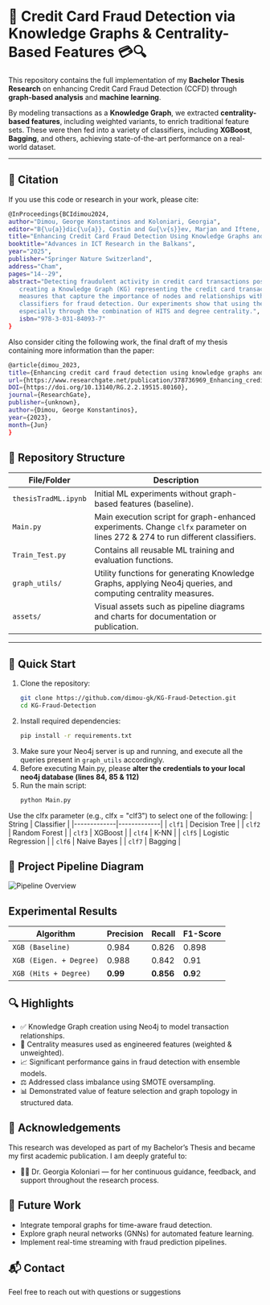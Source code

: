 # 🧠 Credit Card Fraud Detection via Knowledge Graphs & Centrality-Based Features 💳🔍

This repository contains the full implementation of my **Bachelor Thesis Research** on enhancing Credit Card Fraud Detection (CCFD) through **graph-based analysis** and **machine learning**.

By modeling transactions as a **Knowledge Graph**, we extracted **centrality-based features**, including weighted variants, to enrich traditional feature sets. These were then fed into a variety of classifiers, including **XGBoost**, **Bagging**, and others, achieving state-of-the-art performance on a real-world dataset.

---

## 📘 Citation
If you use this code or research in your work, please cite:
   ```bash
   @InProceedings{BCIdimou2024,
   author="Dimou, George Konstantinos and Koloniari, Georgia",
   editor="B{\u{a}}dic{\u{a}}, Costin and Gu{\v{s}}ev, Marjan and Iftene, Adrian and Ivanovi{\'{c}}, Mirjana and Manolopoulos, Yannis and Xinogalos, Stelios",
   title="Enhancing Credit Card Fraud Detection Using Knowledge Graphs and Centralities",
   booktitle="Advances in ICT Research in the Balkans",
   year="2025",
   publisher="Springer Nature Switzerland",
   address="Cham",
   pages="14--29",
   abstract="Detecting fraudulent activity in credit card transactions poses a serious challenge for financial institutions, which requires robust techniques that can accurately pinpoint fraudulent occurrences           while minimizing false positives. In this study, we introduce an innovative strategy to enhance Credit Card Fraud Detection (CCFD) by utilizing Knowledge Graphs and Centrality measures. We propose
      creating a Knowledge Graph (KG) representing the credit card transaction network so as to capture connections and correlations between the transactions, and analyzing the KG to evaluate centrality
      measures that capture the importance of nodes and relationships within the graph. These centrality measures are utilized to enhance the input features that are used to train Machine Learning
      classifiers for fraud detection. Our experiments show that using the enhanced features significantly improved classification performance, providing better identification of fraudulent transactions,
      especially through the combination of HITS and degree centrality.",
      isbn="978-3-031-84093-7"
   }
   ```

Also consider citing the following work, the final draft of my thesis containing more information than the paper:
   ```bash
   @article{dimou_2023,
   title={Enhancing credit card fraud detection using knowledge graphs and centralities: A comparative study of machine learning algorithms},
   url={https://www.researchgate.net/publication/378736969_Enhancing_credit_card_fraud_detection_using_knowledge_graphs_and_centralities_A_comparative_study_of_machine_learning_algorithms},
   DOI={https://doi.org/10.13140/RG.2.2.19515.80160},
   journal={ResearchGate},
   publisher={unknown},
   author={Dimou, George Konstantinos},
   year={2023},
   month={Jun}
   }
   ```

## 📂 Repository Structure

| File/Folder | Description |
|-------------|-------------|
| `thesisTradML.ipynb` | Initial ML experiments without graph-based features (baseline). |
| `Main.py` | Main execution script for graph-enhanced experiments. Change `clfx` parameter on lines 272 & 274 to run different classifiers. |
| `Train_Test.py` | Contains all reusable ML training and evaluation functions. |
| `graph_utils/` | Utility functions for generating Knowledge Graphs, applying Neo4j queries, and computing centrality measures. |
| `assets/` | Visual assets such as pipeline diagrams and charts for documentation or publication. |

---

## 🚀 Quick Start

1. Clone the repository:
   ```bash
   git clone https://github.com/dimou-gk/KG-Fraud-Detection.git
   cd KG-Fraud-Detection

2. Install required dependencies:
   ```bash
   pip install -r requirements.txt

3. Make sure your Neo4j server is up and running, and execute all the queries present in `graph_utils` accordingly.
4. Before executing Main.py, please **alter the credentials to your local neo4j database (lines 84, 85 & 112)**
5. Run the main script:
   ```bash
   python Main.py
Use the clfx parameter (e.g., clfx = "clf3") to select one of the following:
| String | Classifier |
|-------------|-------------|
   | `clf1` | Decision Tree |
   | `clf2` | Random Forest |
   | `clf3` | XGBoost |
   | `clf4` | K-NN |
   | `clf5` | Logistic Regression |
   | `clf6` | Naive Bayes |
   | `clf7` | Bagging |


## 📸 Project Pipeline Diagram

![Pipeline Overview](assets/pipelineOverview.png)


## Experimental Results

| Algorithm | Precision | Recall | F1-Score |
|-------------|-------------|-------------|-------------|
| `XGB (Baseline)` | 0.984 | 0.826 | 0.898 |
| `XGB (Eigen. + Degree)` | 0.988 | 0.842 | 0.91 |
| `XGB (Hits + Degree)` | **0.99** | **0.856** | **0.9**2 |


## 🔍 Highlights

- ✅ Knowledge Graph creation using Neo4j to model transaction relationships.
- 🧠 Centrality measures used as engineered features (weighted & unweighted).
- 📈 Significant performance gains in fraud detection with ensemble models.
- ⚖️ Addressed class imbalance using SMOTE oversampling.
- 📊 Demonstrated value of feature selection and graph topology in structured data.


## 🙏 Acknowledgements

This research was developed as part of my Bachelor’s Thesis and became my first academic publication. I am deeply grateful to:
- 👩‍🏫 Dr. Georgia Koloniari — for her continuous guidance, feedback, and support throughout the research process.


## 🔭 Future Work

- Integrate temporal graphs for time-aware fraud detection.
- Explore graph neural networks (GNNs) for automated feature learning.
- Implement real-time streaming with fraud prediction pipelines.


## 📬 Contact
Feel free to reach out with questions or suggestions
